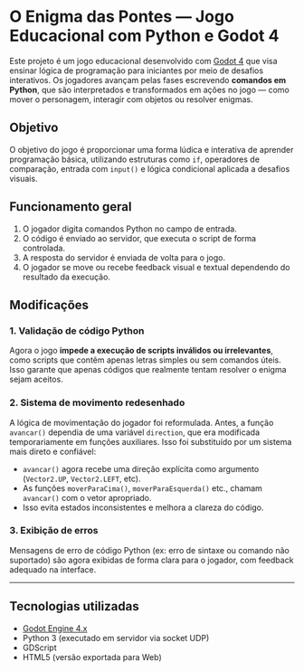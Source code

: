   # O Enigma das Pontes — Jogo Educacional com Python e Godot 4
Este projeto é um jogo educacional desenvolvido com [Godot 4](https://godotengine.org/) que visa ensinar lógica de programação para iniciantes por meio de desafios interativos. Os jogadores avançam pelas fases escrevendo **comandos em Python**, que são interpretados e transformados em ações no jogo — como mover o personagem, interagir com objetos ou resolver enigmas.

## Objetivo
O objetivo do jogo é proporcionar uma forma lúdica e interativa de aprender programação básica, utilizando estruturas como `if`, operadores de comparação, entrada com `input()` e lógica condicional aplicada a desafios visuais.

## Funcionamento geral

1. O jogador digita comandos Python no campo de entrada.
2. O código é enviado ao servidor, que executa o script de forma controlada.
3. A resposta do servidor é enviada de volta para o jogo.
4. O jogador se move ou recebe feedback visual e textual dependendo do resultado da execução.

## Modificações

### 1. **Validação de código Python**
Agora o jogo **impede a execução de scripts inválidos ou irrelevantes**, como scripts que contêm apenas letras simples ou sem comandos úteis. Isso garante que apenas códigos que realmente tentam resolver o enigma sejam aceitos.

### 2. **Sistema de movimento redesenhado**
A lógica de movimentação do jogador foi reformulada. Antes, a função `avancar()` dependia de uma variável `direction`, que era modificada temporariamente em funções auxiliares. Isso foi substituído por um sistema mais direto e confiável:

- `avancar()` agora recebe uma direção explícita como argumento (`Vector2.UP`, `Vector2.LEFT`, etc).
- As funções `moverParaCima()`, `moverParaEsquerda()` etc., chamam `avancar()` com o vetor apropriado.
- Isso evita estados inconsistentes e melhora a clareza do código.

### 3. **Exibição de erros**
Mensagens de erro de código Python (ex: erro de sintaxe ou comando não suportado) são agora exibidas de forma clara para o jogador, com feedback adequado na interface.

---

## Tecnologias utilizadas

- [Godot Engine 4.x](https://godotengine.org/)
- Python 3 (executado em servidor via socket UDP)
- GDScript
- HTML5 (versão exportada para Web)
